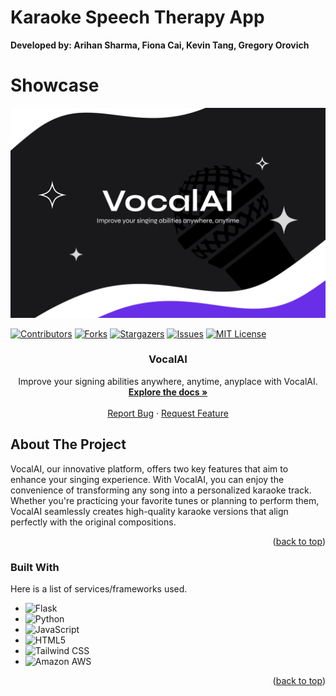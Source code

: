 # Karaoke Speech Therapy App

**Developed by: Arihan Sharma, Fiona Cai, Kevin Tang, Gregory Orovich**

# Showcase

![](https://github.com/stampixel/Jamhacks2023/blob/main/Frame%2012.png)

<a name="readme-top"></a>



<!-- PROJECT SHIELDS -->
[![Contributors][contributors-shield]][contributors-url]
[![Forks][forks-shield]][forks-url]
[![Stargazers][stars-shield]][stars-url]
[![Issues][issues-shield]][issues-url]
[![MIT License][license-shield]][license-url]





<h3 align="center">VocalAI</h3>

  <p align="center">
    Improve your signing abilities anywhere, anytime, anyplace with VocalAI.
    <br />
    <a href="https://github.com/stampixel/Jamhacks2023"><strong>Explore the docs »</strong></a>
    <br />
    <br />
    <a href="https://github.com/stampixel/Jamhacks2023/issues">Report Bug</a>
    ·
    <a href="https://github.com/stampixel/Jamhacks2023/issues">Request Feature</a>
  </p>
</div>



<!-- ABOUT THE PROJECT -->

## About The Project

VocalAI, our innovative platform, offers two key features that aim to enhance your singing experience. With VocalAI, you can enjoy the convenience of transforming any song into a personalized karaoke track. Whether you're practicing your favorite tunes or planning to perform them, VocalAI seamlessly creates high-quality karaoke versions that align perfectly with the original compositions.


<p align="right">(<a href="#readme-top">back to top</a>)</p>

### Built With

Here is a list of services/frameworks used.

* ![Flask][Flask]
* ![Python]
* ![JavaScript]
* ![HTML5]
* ![Tailwind CSS](https://img.shields.io/static/v1?style=for-the-badge&message=Tailwind+CSS&color=222222&logo=Tailwind+CSS&logoColor=06B6D4&label=)
* ![Amazon AWS](https://img.shields.io/static/v1?style=for-the-badge&message=Amazon+AWS&color=232F3E&logo=Amazon+AWS&logoColor=FFFFFF&label=)

<p align="right">(<a href="#readme-top">back to top</a>)</p>



[contributors-shield]: https://img.shields.io/github/contributors/stampixel/StudyPod-MetroHacks2022.svg?style=for-the-badge
[contributors-url]: https://github.com/stampixel/StudyPod-MetroHacks2022/graphs/contributors
[forks-shield]: https://img.shields.io/github/forks/stampixel/StudyPod-MetroHacks2022.svg?style=for-the-badge
[forks-url]: https://github.com/stampixel/StudyPod-MetroHacks2022/network/members
[stars-shield]: https://img.shields.io/github/stars/stampixel/StudyPod-MetroHacks2022.svg?style=for-the-badge
[stars-url]: https://github.com/stampixel/StudyPod-MetroHacks2022/stargazers
[issues-shield]: https://img.shields.io/github/issues/stampixel/StudyPod-MetroHacks2022.svg?style=for-the-badge
[issues-url]: https://github.com/stampixel/StudyPod-MetroHacks2022/issues
[license-shield]: https://img.shields.io/github/license/stampixel/StudyPod-MetroHacks2022.svg?style=for-the-badge
[license-url]: https://github.com/stampixel/StudyPod-MetroHacks2022/blob/master/LICENSE.txt
[linkedin-shield]: https://img.shields.io/badge/-LinkedIn-black.svg?style=for-the-badge&logo=linkedin&colorB=555
[product-screenshot]: images/screenshot.jpg

[Bootstrap.com]: https://img.shields.io/badge/Bootstrap-563D7C?style=for-the-badge&logo=bootstrap&logoColor=white
[Bootstrap-url]: https://getbootstrap.com
[JQuery.com]: https://img.shields.io/badge/jQuery-0769AD?style=for-the-badge&logo=jquery&logoColor=white
[JQuery-url]: https://jquery.com
[Flask]: https://img.shields.io/badge/flask-%23000.svg?style=for-the-badge&logo=flask&logoColor=white
[Python]: https://img.shields.io/badge/python-3670A0?style=for-the-badge&logo=python&logoColor=ffdd54
[JavaScript]: https://img.shields.io/badge/javascript-%23323330.svg?style=for-the-badge&logo=javascript&logoColor=%23F7DF1E
[HTML5]: https://img.shields.io/badge/html5-%23E34F26.svg?style=for-the-badge&logo=html5&logoColor=white
[CSS3]: https://img.shields.io/badge/css3-%231572B6.svg?style=for-the-badge&logo=css3&logoColor=white
[NGINX]: https://img.shields.io/badge/nginx-%23009639.svg?style=for-the-badge&logo=nginx&logoColor=white
[SQLite]: https://img.shields.io/badge/sqlite-%2307405e.svg?style=for-the-badge&logo=sqlite&logoColor=white
